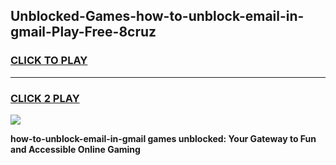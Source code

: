 
## Unblocked-Games-how-to-unblock-email-in-gmail-Play-Free-8cruz
<h3>
<a href="https://premium76.site?title=how-to-unblock-email-in-gmail&ref=18A1">CLICK TO PLAY</a></h3>
<hr>

<h3>
<a href="https://premium76.site?title=how-to-unblock-email-in-gmail&ref=18A1">CLICK 2 PLAY</a>
  
</h3>

<a href="https://premium76.site?title=how-to-unblock-email-in-gmail&ref=18A1"><img src="https://clearcache.store/games.png"></a>


**how-to-unblock-email-in-gmail games unblocked: Your Gateway to Fun and Accessible Online Gaming**
